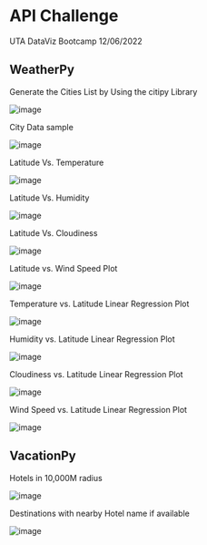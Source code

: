 # API Challenge
UTA DataViz Bootcamp
12/06/2022

## WeatherPy

Generate the Cities List by Using the citipy Library

![image](https://user-images.githubusercontent.com/36682023/206038268-90d20383-5d0e-415e-a920-62635ec449c8.png)

City Data sample

![image](https://user-images.githubusercontent.com/36682023/206038416-23337fbd-97f9-4b82-9531-38b616fe17a2.png)

Latitude Vs. Temperature

![image](https://user-images.githubusercontent.com/36682023/206038515-36d9fd68-fef2-4a5d-ba1e-02a8e141cf33.png)

Latitude Vs. Humidity

![image](https://user-images.githubusercontent.com/36682023/206038580-397d19d7-7d9d-404f-ac11-7e705d4e8a00.png)

Latitude Vs. Cloudiness

![image](https://user-images.githubusercontent.com/36682023/206038624-aa23e12a-2d2b-4936-a5d8-239cfe011612.png)

Latitude vs. Wind Speed Plot

![image](https://user-images.githubusercontent.com/36682023/206038667-a16e8393-9294-45ae-97e4-d8d3d99e6029.png)

Temperature vs. Latitude Linear Regression Plot

![image](https://user-images.githubusercontent.com/36682023/206038964-9a44e10a-3585-430d-84ad-c43b91579da2.png)

Humidity vs. Latitude Linear Regression Plot

![image](https://user-images.githubusercontent.com/36682023/206071517-a40c9b33-7a3a-4899-8953-85d9feadf285.png)

Cloudiness vs. Latitude Linear Regression Plot

![image](https://user-images.githubusercontent.com/36682023/206071656-a2f27cb3-698e-40a1-b1d8-475d6244248d.png)

Wind Speed vs. Latitude Linear Regression Plot

![image](https://user-images.githubusercontent.com/36682023/206071894-2f8f9663-306b-42df-b1cf-b6c45ef43b89.png)

## VacationPy

Hotels in 10,000M radius

![image](https://user-images.githubusercontent.com/36682023/206072448-9a5e1067-bc7d-48b1-8f78-786cd74ab122.png)

Destinations with nearby Hotel name if available

![image](https://user-images.githubusercontent.com/36682023/206072514-0f10b8ce-4770-4932-ac7d-e41fa80912bd.png)


